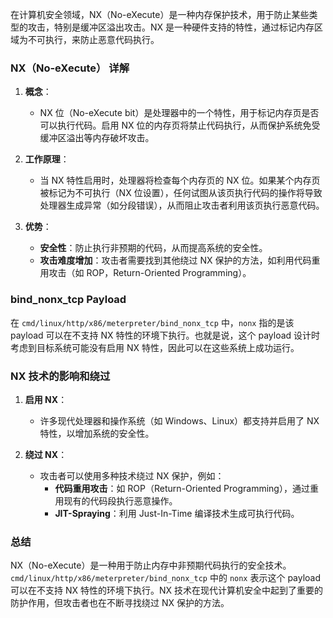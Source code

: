 在计算机安全领域，NX（No-eXecute）是一种内存保护技术，用于防止某些类型的攻击，特别是缓冲区溢出攻击。NX 是一种硬件支持的特性，通过标记内存区域为不可执行，来防止恶意代码执行。

### NX（No-eXecute） 详解

1. **概念**：
   - NX 位（No-eXecute bit）是处理器中的一个特性，用于标记内存页是否可以执行代码。启用 NX 位的内存页将禁止代码执行，从而保护系统免受缓冲区溢出等内存破坏攻击。

2. **工作原理**：
   - 当 NX 特性启用时，处理器将检查每个内存页的 NX 位。如果某个内存页被标记为不可执行（NX 位设置），任何试图从该页执行代码的操作将导致处理器生成异常（如分段错误），从而阻止攻击者利用该页执行恶意代码。

3. **优势**：
   - **安全性**：防止执行非预期的代码，从而提高系统的安全性。
   - **攻击难度增加**：攻击者需要找到其他绕过 NX 保护的方法，如利用代码重用攻击（如 ROP，Return-Oriented Programming）。

### bind_nonx_tcp Payload

在 `cmd/linux/http/x86/meterpreter/bind_nonx_tcp` 中，`nonx` 指的是该 payload 可以在不支持 NX 特性的环境下执行。也就是说，这个 payload 设计时考虑到目标系统可能没有启用 NX 特性，因此可以在这些系统上成功运行。

### NX 技术的影响和绕过

1. **启用 NX**：
   - 许多现代处理器和操作系统（如 Windows、Linux）都支持并启用了 NX 特性，以增加系统的安全性。
   
2. **绕过 NX**：
   - 攻击者可以使用多种技术绕过 NX 保护，例如：
     - **代码重用攻击**：如 ROP（Return-Oriented Programming），通过重用现有的代码段执行恶意操作。
     - **JIT-Spraying**：利用 Just-In-Time 编译技术生成可执行代码。

### 总结

NX（No-eXecute）是一种用于防止内存中非预期代码执行的安全技术。`cmd/linux/http/x86/meterpreter/bind_nonx_tcp` 中的 `nonx` 表示这个 payload 可以在不支持 NX 特性的环境下执行。NX 技术在现代计算机安全中起到了重要的防护作用，但攻击者也在不断寻找绕过 NX 保护的方法。
